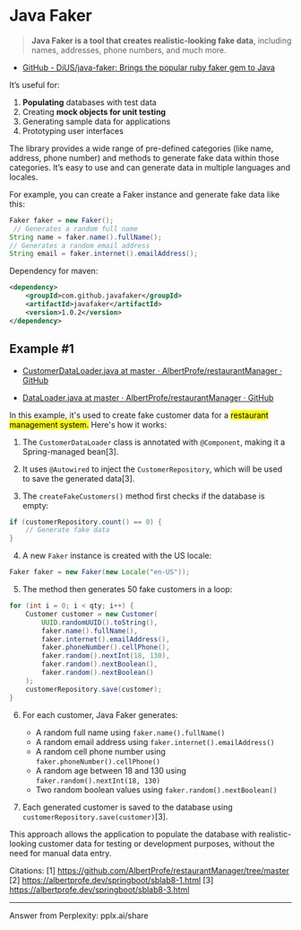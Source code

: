 # Java Faker

> **Java Faker is a tool that creates realistic-looking fake data**, including names, addresses, phone numbers, and much more.

- [GitHub - DiUS/java-faker: Brings the popular ruby faker gem to Java](https://github.com/DiUS/java-faker)

It’s useful for:

1. **Populating** databases with test data
2. Creating **mock objects for unit testing**
3. Generating sample data for applications
4. Prototyping user interfaces

The library provides a wide range of pre-defined categories (like name, address, phone number) and methods to generate fake data within those categories. It’s easy to use and can generate data in multiple languages and locales.

For example, you can create a Faker instance and generate fake data like this:

```java
Faker faker = new Faker();
 // Generates a random full name
String name = faker.name().fullName();
// Generates a random email address
String email = faker.internet().emailAddress(); 
```

Dependency for maven:

```xml
<dependency>
    <groupId>com.github.javafaker</groupId>
    <artifactId>javafaker</artifactId>
    <version>1.0.2</version>
</dependency>
```

## Example #1

- [CustomerDataLoader.java at master · AlbertProfe/restaurantManager · GitHub](https://github.com/AlbertProfe/restaurantManager/blob/master/src/main/java/dev/example/restaurantManager/utilities/CustomerDataLoader.java)

- [DataLoader.java at master · AlbertProfe/restaurantManager · GitHub](https://github.com/AlbertProfe/restaurantManager/blob/master/src/main/java/dev/example/restaurantManager/utilities/DataLoader.java)

In this example, it's used to create fake customer data for a <mark>restaurant management system.</mark> Here's how it works:

1. The `CustomerDataLoader` class is annotated with `@Component`, making it a Spring-managed bean[3].

2. It uses `@Autowired` to inject the `CustomerRepository`, which will be used to save the generated data[3].

3. The `createFakeCustomers()` method first checks if the database is empty:

```java
if (customerRepository.count() == 0) {
    // Generate fake data
}
```

4. A new `Faker` instance is created with the US locale:

```java
Faker faker = new Faker(new Locale("en-US"));
```

5. The method then generates 50 fake customers in a loop:

```java
for (int i = 0; i < qty; i++) {
    Customer customer = new Customer(
        UUID.randomUUID().toString(),
        faker.name().fullName(),
        faker.internet().emailAddress(),
        faker.phoneNumber().cellPhone(),
        faker.random().nextInt(18, 130),
        faker.random().nextBoolean(),
        faker.random().nextBoolean()
    );
    customerRepository.save(customer);
}
```

6. For each customer, Java Faker generates:
   
   - A random full name using `faker.name().fullName()`
   - A random email address using `faker.internet().emailAddress()`
   - A random cell phone number using `faker.phoneNumber().cellPhone()`
   - A random age between 18 and 130 using `faker.random().nextInt(18, 130)`
   - Two random boolean values using `faker.random().nextBoolean()`

7. Each generated customer is saved to the database using `customerRepository.save(customer)`[3].

This approach allows the application to populate the database with realistic-looking customer data for testing or development purposes, without the need for manual data entry.

Citations:
[1] https://github.com/AlbertProfe/restaurantManager/tree/master
[2] https://albertprofe.dev/springboot/sblab8-1.html
[3] https://albertprofe.dev/springboot/sblab8-3.html

---

Answer from Perplexity: pplx.ai/share
